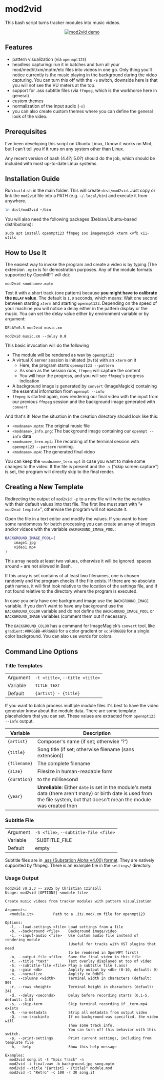 # mod2vid

This bash script turns tracker modules into music videos.

<center>

[![mod2vid demo](https://img.youtube.com/vi/awEMUQ_7STY/0.jpg)](https://www.youtube.com/watch?v=awEMUQ_7STY)

</center>

## Features

 - pattern visualization (via `openmpt123`)
 - headless capturing: run it in batches and turn all your mod/med/it/xm/mptm/etc files into videos in one go. Only thing you'll notice currently is the music playing in the background during the video capturing. You can turn this off with the `-S` switch, downside here is that you will not see the VU meters at the top.
 - support for .ass subtitle files (via `ffmpeg`, which is the workhorse here in general)
 - custom themes
 - normalization of the input audio (`-n`)
 - you can also create custom themes where you can define the general look of the video.

## Prerequisites

I've been developing this script on Ubuntu Linux, I know it works on Mint, but I can't tell you if it runs on any system other than Linux.

Any recent version of bash (4.4?; 5.0?) should do the job, which should be included with most up-to-date Linux systems.

## Installation Guide

Run `build.sh` in the main folder. This will create `dist/mod2vid`. Just copy or link the `mod2vid` file into a PATH (e.g. `~/.local/bin`) and execute it from anywhere.
```bash
ln dist/mod2vid ~/bin
```

You will also need the following packages (Debian/Ubuntu-based distributions):

```
sudo apt install openmpt123 ffmpeg sox imagemagick xterm xvfb x11-utils
```

## How to Use It

The easiest way to invoke the program and create a video is by typing (The extension `.mptm` is for demostration purposes. Any of the module formats supported by OpenMPT will do):

```
mod2vid <modname>.mptm
```

Test it with a short track (one pattern) because **you might have to calibrate the `DELAY` value**. The default is `1.0` seconds, which means: Wait one second between starting `xterm` and starting `openmpt123`. Depending on the speed of your machine you will notice a delay either in the pattern display or the music. You can set the delay value either by environment variable or by argument:

```
DELAY=0.8 mod2vid music.xm
```

```
mod2vid music.xm --delay 0.8
```

This basic invocation will do the following
  - The module will be rendered as wav by `openmpt123`
  - A virtual X server session is initiated (`Xvfb`) with an `xterm` on it
     - Here, the program starts `openmpt123 --pattern`
     - As soon as the session runs, `ffmpeg` will capture the content
     - You will hear the progress, and you will see `ffmpeg`'s progress indication
  - A background image is generated by `convert` (ImageMagick) containing the essential information from `openmpt --info`
  - `ffmpeg` is started again, now rendering our final video with the input from our previous `ffmpeg` session and the background image generated with `convert`

And that's it! Now the situation in the creation directory should look like this:
- `<modname>.mptm`: The original music file
- `<modname>_info.png`: The background image containing our `openmpt --info` data
- `<modname>_term.mp4`: The recording of the terminal session with `openmpt123 --pattern` running.
- `<modname>.mp4`: The generated final video

You can keep the `<modname>_term.mp4` in case you want to make some changes to the video. If the file is present and the `-s` ("**s**kip screen capture") is set, the program will directly skip to the final render.

## Creating a New Template

Redirecting the output of `mod2vid -p` to a new file will write the variables with their default values into that file. The first line must start with "`# mod2vid template`", otherwise the program will not execute it.

Open the file in a text editor and modify the values. If you want to have some randomness for batch processing you can create an array of images and/or videos with the variable `BACKGROUND_IMAGE_POOL`:

```bash
BACKGROUND_IMAGE_POOL=(
	image1.jpg
	video1.mp4
)
```

This array needs at least two values, otherwise it will be ignored. spaces around `=` are not allowed in Bash.

If this array is set contains of at least two filenames, one is chosen randomly and the program checks if the file exists. If there are no absolute path names, it will first look relative to the location of the settings file, and if not found relative to the directory where the program is executed.

In case you only have one background image use the `BACKGROUND_IMAGE` variable. If you don't want to have any background use the `BACKGROUND_COLOR` variable and do not define the `BACKGROUND_IMAGE_POOL` or `BACKGROUND_IMAGE` variables (comment them out if necessary.

The `BACKGROUND_COLOR` has a command for ImageMagick’s `convert` tool, like `gradient:#RRGGBB-#RRGGBB` for a color gradient or `xc:#RRGGBB` for a single color background. You can also use words for colors.

## Command Line Options

### Title Templates

|||
|---|---|
| Argument    | `-t <title>`, `--title <title>`|
| Variable    | `TITLE_TEXT`                   |
| Default     | `{artist} - {title}`           |

If you want to batch process multiple module files it's best to have the video generator know about the module data. There are some template placeholders that you can set. These values are extracted from `openmpt123 --info` output.

| Variable | Description |
|----------|-------------|
| `{artist}` | Composer's name (if set; otherwise '?') |
| `{title}`  | Song title (if set; otherwise filename (sans extension)) |
| `{filename}`| The complete filename |
| `{size}`   | Filesize in human-readable form |
| `{duration}` | to the millisecond |
| `{year}` | **Unreliable**: Either `date` is set in the module's meta data (there aren't many) or birth date is used from the file system, but that doesn't mean the module was created then |

### Subtitle File

|||
|---|---|
| Argument    | `-S <file>`, `--subtitle-file <file>`|
| Variable    | `SUBTITLE_FILE |
| Default     | empty |

Subtitle files are in [.ass (Substation Alpha v4.00) format](https://web.archive.org/web/20170625033533/http://www.tcax.org/docs/ass-specs.htm). They are natively supported by ffmpeg. There is an example file in the `settings/` directory.


### Usage Output

```plaintext
mod2vid v0.2.3 -- 2025 by Christian Czinzoll
Usage: mod2vid [OPTIONS] <module file>

Create music videos from tracker modules with pattern visualization

Arguments:
  <module.it>         Path to a .it/.mod/.xm file for openmpt123

Options:
  -l, --load-settings <file> Load settings from a file
  -b, --background <file>    Background image/video
  -i, --input-audio <file>   Use custom audio file instead of rendering module
                             (Useful for tracks with VST plugins that need
                             to be rendered in OpenMPT first)
  -o, --output-file <file>   Save the final video to this file
  -t, --title "text"         Text overlay displayed at top of video
  -S, --subtitle-file <file> Play a subtitle file (.ass)
  -g, --gain <db>            Amplify output by <db> (0-10, default: 0)
  -n, --normalize            Amplify to 0dbFS
  -c, --columns <width>      Terminal width in characters (default: 80)
  -r, --rows <height>        Terminal height in characters (default: 24)
  -d, --delay <seconds>      Delay before recording starts (0.1-5, default: 1.0)
  -s, --skip-term            Skip terminal recording if _term.mp4 exists
  -N, --no-metadata          Strip all metadata from output video
  -Q, --no-trackinfo         If no background was specified, the video will
                             show some track info.
                             You can turn off this behavior with this switch.
  -p, --print-settings       Print current settings, including from template file
  -h, --help                 Show this help message

Examples:
  mod2vid song.it -t "Epic Track" -n
  mod2vid -i final.wav -b background.jpg song.mptm
  mod2vid --title "{artist} - {title}" module.mod
  mod2vid -t "Retro" -c 100 -r 30 song.it
```
